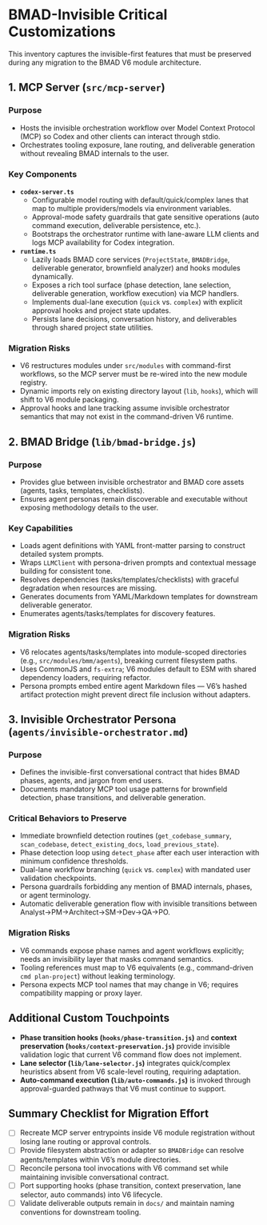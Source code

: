 # BMAD-Invisible Critical Customizations

This inventory captures the invisible-first features that must be preserved during any migration to the BMAD V6 module architecture.

## 1. MCP Server (`src/mcp-server`)

### Purpose

- Hosts the invisible orchestration workflow over Model Context Protocol (MCP) so Codex and other clients can interact through stdio.
- Orchestrates tooling exposure, lane routing, and deliverable generation without revealing BMAD internals to the user.

### Key Components

- **`codex-server.ts`**
  - Configurable model routing with default/quick/complex lanes that map to multiple providers/models via environment variables.
  - Approval-mode safety guardrails that gate sensitive operations (auto command execution, deliverable persistence, etc.).
  - Bootstraps the orchestrator runtime with lane-aware LLM clients and logs MCP availability for Codex integration.
- **`runtime.ts`**
  - Lazily loads BMAD core services (`ProjectState`, `BMADBridge`, deliverable generator, brownfield analyzer) and hooks modules dynamically.
  - Exposes a rich tool surface (phase detection, lane selection, deliverable generation, workflow execution) via MCP handlers.
  - Implements dual-lane execution (`quick` vs. `complex`) with explicit approval hooks and project state updates.
  - Persists lane decisions, conversation history, and deliverables through shared project state utilities.

### Migration Risks

- V6 restructures modules under `src/modules` with command-first workflows, so the MCP server must be re-wired into the new module registry.
- Dynamic imports rely on existing directory layout (`lib`, `hooks`), which will shift to V6 module packaging.
- Approval hooks and lane tracking assume invisible orchestrator semantics that may not exist in the command-driven V6 runtime.

## 2. BMAD Bridge (`lib/bmad-bridge.js`)

### Purpose

- Provides glue between invisible orchestrator and BMAD core assets (agents, tasks, templates, checklists).
- Ensures agent personas remain discoverable and executable without exposing methodology details to the user.

### Key Capabilities

- Loads agent definitions with YAML front-matter parsing to construct detailed system prompts.
- Wraps `LLMClient` with persona-driven prompts and contextual message building for consistent tone.
- Resolves dependencies (tasks/templates/checklists) with graceful degradation when resources are missing.
- Generates documents from YAML/Markdown templates for downstream deliverable generator.
- Enumerates agents/tasks/templates for discovery features.

### Migration Risks

- V6 relocates agents/tasks/templates into module-scoped directories (e.g., `src/modules/bmm/agents`), breaking current filesystem paths.
- Uses CommonJS and `fs-extra`; V6 modules default to ESM with shared dependency loaders, requiring refactor.
- Persona prompts embed entire agent Markdown files — V6’s hashed artifact protection might prevent direct file inclusion without adapters.

## 3. Invisible Orchestrator Persona (`agents/invisible-orchestrator.md`)

### Purpose

- Defines the invisible-first conversational contract that hides BMAD phases, agents, and jargon from end users.
- Documents mandatory MCP tool usage patterns for brownfield detection, phase transitions, and deliverable generation.

### Critical Behaviors to Preserve

- Immediate brownfield detection routines (`get_codebase_summary`, `scan_codebase`, `detect_existing_docs`, `load_previous_state`).
- Phase detection loop using `detect_phase` after each user interaction with minimum confidence thresholds.
- Dual-lane workflow branching (`quick` vs. `complex`) with mandated user validation checkpoints.
- Persona guardrails forbidding any mention of BMAD internals, phases, or agent terminology.
- Automatic deliverable generation flow with invisible transitions between Analyst→PM→Architect→SM→Dev→QA→PO.

### Migration Risks

- V6 commands expose phase names and agent workflows explicitly; needs an invisibility layer that masks command semantics.
- Tooling references must map to V6 equivalents (e.g., command-driven `cmd plan-project`) without leaking terminology.
- Persona expects MCP tool names that may change in V6; requires compatibility mapping or proxy layer.

## Additional Custom Touchpoints

- **Phase transition hooks (`hooks/phase-transition.js`)** and **context preservation (`hooks/context-preservation.js`)** provide invisible validation logic that current V6 command flow does not implement.
- **Lane selector (`lib/lane-selector.js`)** integrates quick/complex heuristics absent from V6 scale-level routing, requiring adaptation.
- **Auto-command execution (`lib/auto-commands.js`)** is invoked through approval-guarded pathways that V6 must continue to support.

## Summary Checklist for Migration Effort

- [ ] Recreate MCP server entrypoints inside V6 module registration without losing lane routing or approval controls.
- [ ] Provide filesystem abstraction or adapter so `BMADBridge` can resolve agents/templates within V6’s module directories.
- [ ] Reconcile persona tool invocations with V6 command set while maintaining invisible conversational contract.
- [ ] Port supporting hooks (phase transition, context preservation, lane selector, auto commands) into V6 lifecycle.
- [ ] Validate deliverable outputs remain in `docs/` and maintain naming conventions for downstream tooling.
